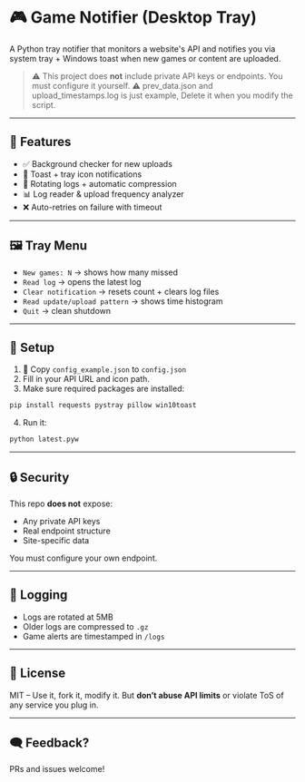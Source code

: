 # 🎮 Game Notifier (Desktop Tray)

A Python tray notifier that monitors a website's API and notifies you via system tray + Windows toast when new games or content are uploaded.

> ⚠️ This project does **not** include private API keys or endpoints. You must configure it yourself.
> ⚠️ prev_data.json and upload_timestamps.log is just example, Delete it when you modify the script.

---

## 🧰 Features

- ✅ Background checker for new uploads
- 🔔 Toast + tray icon notifications
- 📁 Rotating logs + automatic compression
- 📊 Log reader & upload frequency analyzer
- ❌ Auto-retries on failure with timeout

---

## 🖼 Tray Menu

- `New games: N` → shows how many missed
- `Read log` → opens the latest log
- `Clear notification` → resets count + clears log files
- `Read update/upload pattern` → shows time histogram
- `Quit` → clean shutdown

---

## 🚀 Setup

1. 🔧 Copy `config_example.json` to `config.json`
2. Fill in your API URL and icon path.
3. Make sure required packages are installed:

```bash
pip install requests pystray pillow win10toast
````

4. Run it:

```bash
python latest.pyw
```

---

## 🔒 Security

This repo **does not** expose:

* Any private API keys
* Real endpoint structure
* Site-specific data

You must configure your own endpoint.

---

## 📜 Logging

* Logs are rotated at 5MB
* Older logs are compressed to `.gz`
* Game alerts are timestamped in `/logs`

---

## 📜 License

MIT – Use it, fork it, modify it. But **don’t abuse API limits** or violate ToS of any service you plug in.

---

## 🗨️ Feedback?

PRs and issues welcome!
